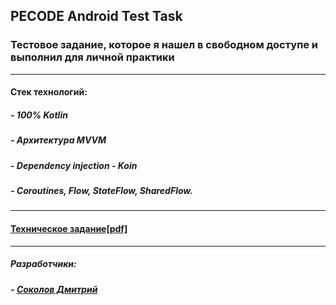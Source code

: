 ##  PECODE Android Test Task
### Тестовое задание, которое я нашел в свободном доступе и выполнил для личной практики

------------
#### Стек технологий:
##### - 100% Kotlin
##### - Архитектура MVVM
##### - Dependency injection - Koin
##### - Coroutines, Flow, StateFlow, SharedFlow.
------------

#### [Техническое задание[pdf]](https://github.com/Sokolov-Dmitriy/PECODE_Android_test_task/blob/master/noCode/task.pdf "Техническое задание[pdf]")
------------
##### Разработчики:
##### - [Соколов Дмитрий](https://github.com/Sokolov-Dmitriy "Соколов Дмитрий")

